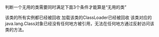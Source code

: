 判断一个无用的类需要同时满足下面3个条件才能算是“无用的类”

该类的所有实例都已经被回收
加载该类的ClassLoader已经被回收
该类对应的java.lang.Class对象已经没有任何地方被引用，无法在任何地方通过反射访问该类的方法。